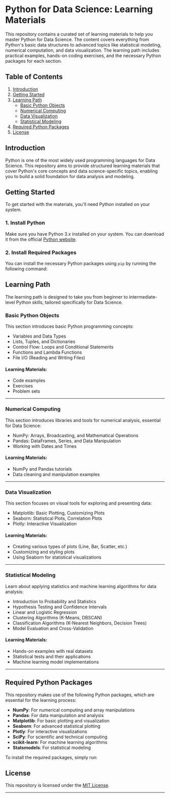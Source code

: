 # Python for Data Science: Learning Materials

This repository contains a curated set of learning materials to help you master Python for Data Science. The content covers everything from Python's basic data structures to advanced topics like statistical modeling, numerical computation, and data visualization. The learning path includes practical examples, hands-on coding exercises, and the necessary Python packages for each section.

## Table of Contents

1. [Introduction](#introduction)
2. [Getting Started](#getting-started)
3. [Learning Path](#learning-path)
   - [Basic Python Objects](#basic-python-objects)
   - [Numerical Computing](#numerical-computing)
   - [Data Visualization](#data-visualization)
   - [Statistical Modeling](#statistical-modeling)
4. [Required Python Packages](#required-python-packages)
5. [License](#license)

## Introduction

Python is one of the most widely used programming languages for Data Science. This repository aims to provide structured learning materials that cover Python's core concepts and data science-specific topics, enabling you to build a solid foundation for data analysis and modeling.

## Getting Started

To get started with the materials, you'll need Python installed on your system.

### 1. Install Python
Make sure you have Python 3.x installed on your system. You can download it from the official [Python website](https://www.python.org/downloads/).

### 2. Install Required Packages
You can install the necessary Python packages using `pip` by running the following command:

## Learning Path

The learning path is designed to take you from beginner to intermediate-level Python skills, tailored specifically for Data Science.

### Basic Python Objects
This section introduces basic Python programming concepts:
- Variables and Data Types
- Lists, Tuples, and Dictionaries
- Control Flow: Loops and Conditional Statements
- Functions and Lambda Functions
- File I/O (Reading and Writing Files)

#### Learning Materials:
- Code examples
- Exercises
- Problem sets

---

### Numerical Computing
This section introduces libraries and tools for numerical analysis, essential for Data Science:
- NumPy: Arrays, Broadcasting, and Mathematical Operations
- Pandas: DataFrames, Series, and Data Manipulation
- Working with Dates and Times

#### Learning Materials:
- NumPy and Pandas tutorials
- Data cleaning and manipulation examples

---

### Data Visualization
This section focuses on visual tools for exploring and presenting data:
- Matplotlib: Basic Plotting, Customizing Plots
- Seaborn: Statistical Plots, Correlation Plots
- Plotly: Interactive Visualization

#### Learning Materials:
- Creating various types of plots (Line, Bar, Scatter, etc.)
- Customizing and styling plots
- Using Seaborn for statistical visualizations

---

### Statistical Modeling
Learn about applying statistics and machine learning algorithms for data analysis:
- Introduction to Probability and Statistics
- Hypothesis Testing and Confidence Intervals
- Linear and Logistic Regression
- Clustering Algorithms (K-Means, DBSCAN)
- Classification Algorithms (K-Nearest Neighbors, Decision Trees)
- Model Evaluation and Cross-Validation

#### Learning Materials:
- Hands-on examples with real datasets
- Statistical tests and their applications
- Machine learning model implementations

---

## Required Python Packages

This repository makes use of the following Python packages, which are essential for the learning process:

- **NumPy**: For numerical computing and array manipulations
- **Pandas**: For data manipulation and analysis
- **Matplotlib**: For basic plotting and visualization
- **Seaborn**: For advanced statistical plotting
- **Plotly**: For interactive visualizations
- **SciPy**: For scientific and technical computing
- **scikit-learn**: For machine learning algorithms
- **Statsmodels**: For statistical modeling

To install the required packages, simply run:


## License

This repository is licensed under the [MIT License](LICENSE).

---

